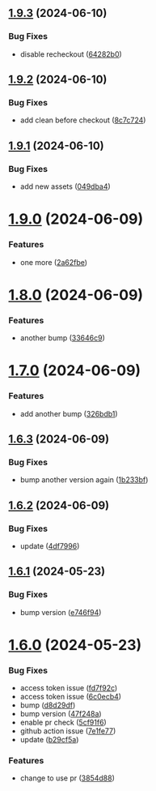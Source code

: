 ## [1.9.3](https://github.com/xrdavies/bump-version-and-release/compare/v1.9.2...v1.9.3) (2024-06-10)


### Bug Fixes

* disable recheckout ([64282b0](https://github.com/xrdavies/bump-version-and-release/commit/64282b0a84732a9ceb9373a7a0768aa7504779fc))



## [1.9.2](https://github.com/xrdavies/bump-version-and-release/compare/v1.9.1...v1.9.2) (2024-06-10)


### Bug Fixes

* add clean before checkout ([8c7c724](https://github.com/xrdavies/bump-version-and-release/commit/8c7c724cd11fe651687d827deece4a224e990cd0))



## [1.9.1](https://github.com/xrdavies/bump-version-and-release/compare/v1.9.0...v1.9.1) (2024-06-10)


### Bug Fixes

* add new assets ([049dba4](https://github.com/xrdavies/bump-version-and-release/commit/049dba476376905df7631443f61f2bd3ff11d922))



# [1.9.0](https://github.com/xrdavies/bump-version-and-release/compare/v1.8.0...v1.9.0) (2024-06-09)


### Features

* one more ([2a62fbe](https://github.com/xrdavies/bump-version-and-release/commit/2a62fbe3a712653295b1370061cd20c43e6d9239))



# [1.8.0](https://github.com/xrdavies/bump-version-and-release/compare/v1.7.0...v1.8.0) (2024-06-09)


### Features

* another bump ([33646c9](https://github.com/xrdavies/bump-version-and-release/commit/33646c9324b4a29190a3d67c77a3e7ffe5829c25))



# [1.7.0](https://github.com/xrdavies/bump-version-and-release/compare/v1.6.3...v1.7.0) (2024-06-09)


### Features

* add another bump ([326bdb1](https://github.com/xrdavies/bump-version-and-release/commit/326bdb1c9a6c7e6cc8d0f2fd79657da90ee3e42f))



## [1.6.3](https://github.com/xrdavies/bump-version-and-release/compare/v1.6.2...v1.6.3) (2024-06-09)


### Bug Fixes

* bump another version again ([1b233bf](https://github.com/xrdavies/bump-version-and-release/commit/1b233bf7a2106ef38e53789ff0d0c912982cccbe))



## [1.6.2](https://github.com/xrdavies/bump-version-and-release/compare/v1.6.1...v1.6.2) (2024-06-09)


### Bug Fixes

* update ([4df7996](https://github.com/xrdavies/bump-version-and-release/commit/4df79960912ac25338b160ae51e01fc490a9236d))



## [1.6.1](https://github.com/xrdavies/bump-version-and-release/compare/v1.6.0...v1.6.1) (2024-05-23)


### Bug Fixes

* bump version ([e746f94](https://github.com/xrdavies/bump-version-and-release/commit/e746f94b10d04fab1d5b0633a678645ee854b5e1))



# [1.6.0](https://github.com/xrdavies/bump-version-and-release/compare/47f248a5e483160ce413000be0df1981981a1dcc...v1.6.0) (2024-05-23)


### Bug Fixes

* access token issue ([fd7f92c](https://github.com/xrdavies/bump-version-and-release/commit/fd7f92cd551c78ebce4bb0eacb4a1b09b62abe9e))
* access token issue ([6c0ecb4](https://github.com/xrdavies/bump-version-and-release/commit/6c0ecb4a77582e61363d8b6cd07e294efadc8cf3))
* bump ([d8d29df](https://github.com/xrdavies/bump-version-and-release/commit/d8d29df40c87e15065f741b4eee42d6d6d07bbdf))
* bump version ([47f248a](https://github.com/xrdavies/bump-version-and-release/commit/47f248a5e483160ce413000be0df1981981a1dcc))
* enable pr check ([5cf91f6](https://github.com/xrdavies/bump-version-and-release/commit/5cf91f6e884ab548cbf3b607e3b866a1da7bad05))
* github action issue ([7e1fe77](https://github.com/xrdavies/bump-version-and-release/commit/7e1fe77285105c9134bb43b54bd80711db6c14ee))
* update ([b29cf5a](https://github.com/xrdavies/bump-version-and-release/commit/b29cf5acf579d8a28f8d0a791fa8fb85ea057700))


### Features

* change to use pr ([3854d88](https://github.com/xrdavies/bump-version-and-release/commit/3854d881d146b64f28bc536642875a1de8e0e738))



